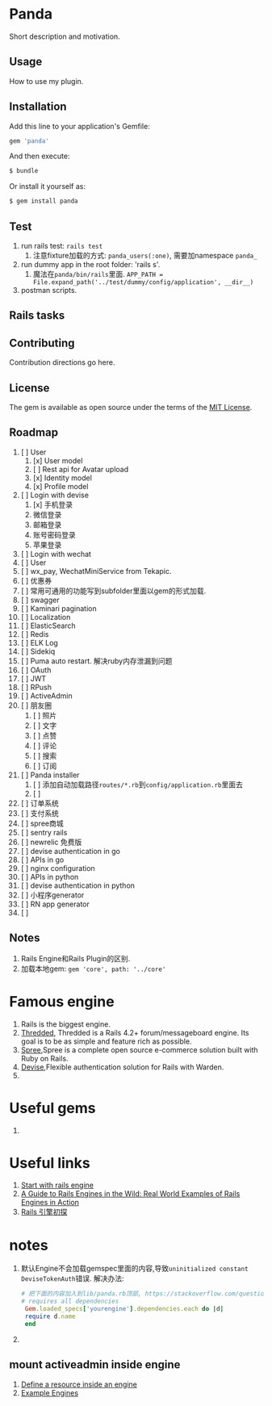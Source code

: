 # Panda
Short description and motivation.


## Usage
How to use my plugin.

## Installation
Add this line to your application's Gemfile:

```ruby
gem 'panda'
```

And then execute:
```bash
$ bundle
```

Or install it yourself as:
```bash
$ gem install panda
```

## Test
1. run rails test: `rails test`
   1. 注意fixture加载的方式: `panda_users(:one)`, 需要加namespace `panda_`
1. run dummy app in the root folder: 'rails s'.
   1. 魔法在`panda/bin/rails`里面. `APP_PATH = File.expand_path('../test/dummy/config/application', __dir__)`
1. postman scripts.

## Rails tasks

## Contributing
Contribution directions go here.

## License
The gem is available as open source under the terms of the [MIT License](https://opensource.org/licenses/MIT).

## Roadmap
1. [ ] User
	1. [x] User model
	1. [  ] Rest api for Avatar upload
	1. [x] Identity model
	1. [x] Profile model
1. [ ] Login with devise
    1. [x] 手机登录
	1. 微信登录
	1. 邮箱登录
	1. 账号密码登录
	1. 苹果登录
1. [ ] Login with wechat
1. [ ] User
1. [ ] wx_pay, WechatMiniService from Tekapic.
1. [ ] 优惠券
1. [ ] 常用可通用的功能写到subfolder里面以gem的形式加载.
1. [ ] swagger
1. [ ] Kaminari pagination
1. [ ] Localization
1. [ ] ElasticSearch
1. [ ] Redis
1. [ ] ELK Log
1. [ ] Sidekiq
1. [ ] Puma auto restart. 解决ruby内存泄漏到问题
1. [ ] OAuth
1. [ ] JWT
1. [ ] RPush
1. [ ] ActiveAdmin
1. [ ] 朋友圈
   	1. [ ] 照片
   	1. [ ] 文字
	1. [ ] 点赞
	1. [ ] 评论
	1. [ ] 搜索
	1. [ ] 订阅
1. [ ] Panda installer
	1. [ ] 添加自动加载路径`routes/*.rb`到`config/application.rb`里面去
	1. [ ]
1. [ ] 订单系统
1. [ ] 支付系统
1. [ ] spree商城
1. [ ] sentry rails
1. [ ] newrelic 免费版
1. [ ] devise authentication in go
1. [ ] APIs in go
1. [ ] nginx configuration
1. [ ] APIs in python
1. [ ] devise authentication in python
1. [ ] 小程序generator
1. [ ] RN app generator
1. [ ]


## Notes
1. Rails Engine和Rails Plugin的区别.
1. 加载本地gem: `gem 'core', path: '../core'`
# Famous engine
1. Rails is the biggest engine.
1. [Thredded](https://github.com/thredded/thredded), Thredded is a Rails 4.2+ forum/messageboard engine. Its goal is to be as simple and feature rich as possible.
1. [Spree](https://github.com/spree/spree),Spree is a complete open source e-commerce solution built with Ruby on Rails.
1. [Devise](https://github.com/heartcombo/devise),Flexible authentication solution for Rails with Warden.
1.

# Useful gems
1.
# Useful links
1. [Start with rails engine](https://guides.rubyonrails.org/engines.html)
1. [A Guide to Rails Engines in the Wild: Real World Examples of Rails Engines in Action](https://www.toptal.com/ruby-on-rails/rails-engines-in-the-wild-real-world-examples-of-rails-engines-in-action)
1. [Rails 引擎初探](https://www.jianshu.com/p/c60aafdb2a85)

# notes
1. 默认Engine不会加载gemspec里面的内容,导致`uninitialized constant DeviseTokenAuth`错误.
   解决办法:
   ~~~ruby
   # 把下面的内容加入到lib/panda.rb顶部, https://stackoverflow.com/questions/5159607/rails-engine-gems-dependencies-how-to-load-them-into-the-application
   # requires all dependencies
	Gem.loaded_specs['yourengine'].dependencies.each do |d|
	require d.name
	end
   ~~~
1.

## mount activeadmin inside engine
1. [Define a resource inside an engine](https://github.com/activeadmin/activeadmin/wiki/Define-a-resource-inside-an-engine)
1. [Example Engines](https://github.com/activeadmin/activeadmin/wiki#engines-gems)
